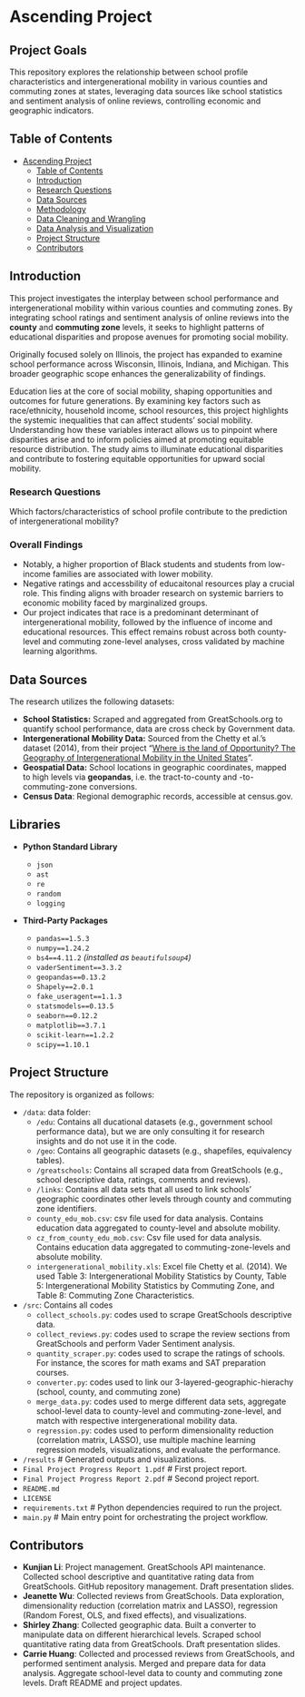 # Ascending Project
## Project Goals
This repository explores the relationship between school profile characteristics and intergenerational mobility in various counties and commuting zones at states, leveraging data sources like school statistics and sentiment analysis of online reviews, controlling economic and geographic indicators. 

## Table of Contents
- [Ascending Project](#ascending-project)
  - [Table of Contents](#table-of-contents)
  - [Introduction](#introduction)
  - [Research Questions](#research-questions)
  - [Data Sources](#data-sources)
  - [Methodology](#methodology)
  - [Data Cleaning and Wrangling](#data-cleaning-and-wrangling)
  - [Data Analysis and Visualization](#data-analysis-and-visualization)
  - [Project Structure](#project-structure)
  - [Contributors](#contributors)

## Introduction

This project investigates the interplay between school performance and intergenerational mobility within various counties and commuting zones. By integrating school ratings and sentiment analysis of online reviews into the **county** and **commuting zone** levels, it seeks to highlight patterns of educational disparities and propose avenues for promoting social mobility.

Originally focused solely on Illinois, the project has expanded to examine school performance across Wisconsin, Illinois, Indiana, and Michigan. This broader geographic scope enhances the generalizability of findings.

Education lies at the core of social mobility, shaping opportunities and outcomes for future generations. By examining key factors such as race/ethnicity, household income, school resources, this project highlights the systemic inequalities that can affect students’ social mobility. Understanding how these variables interact allows us to pinpoint where disparities arise and to inform policies aimed at promoting equitable resource distribution. The study aims to illuminate educational disparities and contribute to fostering equitable opportunities for upward social mobility.

### Research Questions

Which factors/characteristics of school profile contribute to the prediction of intergenerational mobility?

### Overall Findings
- Notably, a higher proportion of Black students and students from low-income families are associated with lower mobility.
- Negative ratings and accessbility of educaitonal resources play a crucial role. This finding aligns with broader research on systemic barriers to economic mobility faced by marginalized groups. 
- Our project indicates that race is a predominant determinant of intergenerational mobility, followed by the influence of income and educational resources. This effect remains robust across both county-level and commuting zone-level analyses, cross validated by machine learning algorithms. 


## Data Sources

The research utilizes the following datasets:

- **School Statistics:** Scraped and aggregated from GreatSchools.org to quantify school performance, data are cross check by Government data.
- **Intergenerational Mobility Data:** Sourced from the Chetty et al.’s dataset (2014), from their project “[Where is the land of Opportunity? The Geography of Intergenerational Mobility in the United States](https://academic.oup.com/qje/article-abstract/129/4/1553/1853754)”.
- **Geospatial Data:** School locations in geographic coordinates, mapped to high levels via **geopandas**, i.e. the tract-to-county and -to-commuting-zone conversions.
- **Census Data**: Regional demographic records, accessible at census.gov.

## Libraries
- **Python Standard Library**  
  - `json`  
  - `ast`  
  - `re`  
  - `random`  
  - `logging`  

- **Third-Party Packages**  
  - `pandas==1.5.3`  
  - `numpy==1.24.2`  
  - `bs4==4.11.2`  *(installed as `beautifulsoup4`)*
  - `vaderSentiment==3.3.2`
  - `geopandas==0.13.2`
  - `Shapely==2.0.1`
  - `fake_useragent==1.1.3`
  - `statsmodels==0.13.5`
  - `seaborn==0.12.2`
  - `matplotlib==3.7.1`
  - `scikit-learn==1.2.2`
  - `scipy==1.10.1`

## Project Structure

The repository is organized as follows:
- `/data`: data folder: 
  - `/edu`: Contains all ducational datasets (e.g., government school performance data), but we are only consulting it for research insights and do not use it in the code. 
  - `/geo`: Contains all geographic datasets (e.g., shapefiles, equivalency tables).
  - `/greatschools`: Contains all scraped data from GreatSchools (e.g., school descriptive data, ratings, comments and reviews).
  - `/links`: Contains all data sets that all used to link schools’ geographic coordinates other levels through county and commuting zone identifiers.
  - `county_edu_mob.csv`: csv file used for data analysis. Contains education data aggregated to county-level and absolute mobility.
  -  `cz_from_county_edu_mob.csv`: Csv file used for data analysis. Contains education data aggregated to commuting-zone-levels and absolute mobility.
  - `intergenerational_mobility.xls`: Excel file Chetty et al. (2014). We used Table 3: Intergenerational Mobility Statistics by County, Table 5: Intergenerational Mobility Statistics by Commuting Zone, and Table 8: Commuting Zone Characteristics.
- `/src`: Contains all codes
  - `collect_schools.py`: codes used to scrape GreatSchools descriptive data.
  - `collect_reviews.py`: codes used to scrape the review sections from GreatSchools and perform Vader Sentiment analysis.
   - `quantity_scraper.py`: codes used to scrape the ratings of schools. For instance, the scores for math exams and SAT preparation courses. 
   - `converter.py`: codes used to link our 3-layered-geographic-hierachy (school, county, and commuting zone)
   - `merge_data.py`: codes used to merge different data sets, aggregate school-level data to county-level and commuting-zone-level, and match with respective intergenerational mobility data. 
    - `regression.py`: codes used to perform dimensionality reduction (correlation matrix, LASSO), use multiple machine learning regression models, visualizations, and evaluate the performance. 
- `/results` # Generated outputs and visualizations.
- `Final Project Progress Report 1.pdf` # First project report.
- `Final Project Progress Report 2.pdf` # Second project report.
- `README.md`
- `LICENSE`
- `requirements.txt` # Python dependencies required to run the project.
- `main.py` # Main entry point for orchestrating the project workflow.

## Contributors
- **Kunjian Li**: Project management. GreatSchools API maintenance. Collected school descriptive and quantitative rating data from GreatSchools. GitHub repository management. Draft presentation slides. 
- **Jeanette Wu**: Collected reviews from GreatSchools. Data exploration, dimensionality reduction (correlation matrix and LASSO), regression (Random Forest, OLS, and fixed effects), and visualizations. 
- **Shirley Zhang**: Collected geographic data. Built a converter to manipulate data on different hierarchical levels. Scraped school quantitative rating data from GreatSchools. Draft presentation slides. 
- **Carrie Huang**: Collected and processed reviews from GreatSchools, and performed sentiment analysis. Merged and prepare data for data analysis. Aggregate school-level data to county and commuting zone levels. Draft README and project updates.

